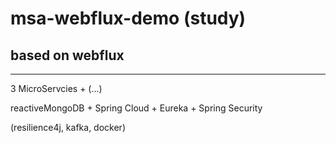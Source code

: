 # msa-webflux-demo (study)

## based on webflux 

---

3 MicroServcies + (...)

reactiveMongoDB + Spring Cloud + Eureka + Spring Security 

(resilience4j, kafka, docker)
